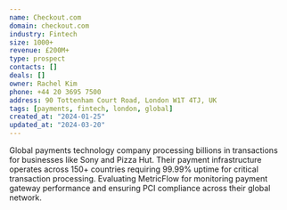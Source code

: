 ```yaml
---
name: Checkout.com
domain: checkout.com
industry: Fintech
size: 1000+
revenue: £200M+
type: prospect
contacts: []
deals: []
owner: Rachel Kim
phone: +44 20 3695 7500
address: 90 Tottenham Court Road, London W1T 4TJ, UK
tags: [payments, fintech, london, global]
created_at: "2024-01-25"
updated_at: "2024-03-20"
---
```


Global payments technology company processing billions in transactions for businesses like Sony and Pizza Hut. Their payment infrastructure operates across 150+ countries requiring 99.99% uptime for critical transaction processing. Evaluating MetricFlow for monitoring payment gateway performance and ensuring PCI compliance across their global network.